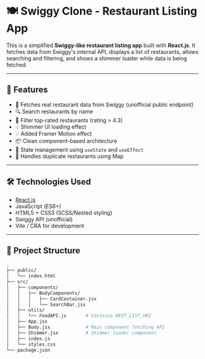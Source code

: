 # 🍽️ Swiggy Clone - Restaurant Listing App

This is a simplified **Swiggy-like restaurant listing app** built with **React.js**. It fetches data from Swiggy's internal API, displays a list of restaurants, allows searching and filtering, and shows a shimmer loader while data is being fetched.

---

## 🚀 Features

- 🛒 Fetches real restaurant data from Swiggy (unofficial public endpoint)
- 🔍 Search restaurants by name
- 🌟 Filter top-rated restaurants (rating > 4.3)
- 💡 Shimmer UI loading effect
- 💡 Added Framer Motion effect
- 📦 Clean component-based architecture
- 🔄 State management using `useState` and `useEffect`
- 🧹 Handles duplicate restaurants using Map

---

## 🛠️ Technologies Used

- [React.js](https://reactjs.org/)
- JavaScript (ES6+)
- HTML5 + CSS3 (SCSS/Nested styling)
- Swiggy API (unofficial)
- Vite / CRA for development

---

## 📂 Project Structure

```bash
.
├── public/
│   └── index.html
├── src/
│   ├── components/
│   │   ├── BodyComponents/
│   │   │   ├── CardContainer.jsx
│   │   │   └── SearchBar.jsx
│   ├── utils/
│   │   └── FoodAPI.js       # Contains REST_LIST_URI
│   ├── App.jsx
│   ├── Body.jsx             # Main component fetching API
│   ├── Shimmer.jsx          # Shimmer loader component
│   ├── index.js
│   └── styles.css
└── package.json
